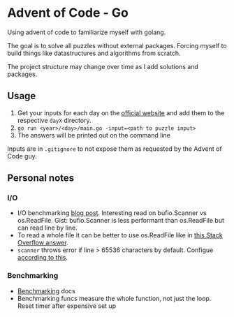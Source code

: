 # Advent of Code - Go

Using advent of code to familiarize myself with golang.

The goal is to solve all puzzles without external packages. Forcing myself
to build things like datastructures and algorithms from scratch.

The project structure may change over time as I add solutions and packages.

## Usage

1. Get your inputs for each day on the [official website](https://adventofcode.com/2024)
and add them to the respective `dayX` directory.
2. `go run <year>/<day>/main.go -input=<path to puzzle input>`
3. The answers will be printed out on the command line

Inputs are in `.gitignore` to not expose them as requested by the Advent of Code guy.

## Personal notes

### I/O

- I/O benchmarking [blog post](https://medium.com/golicious/comparing-ioutil-readfile-and-bufio-scanner-ddd8d6f18463).
Interesting read on bufio.Scanner vs os.ReadFile. Gist: bufio.Scanner is less
performant than os.ReadFile but can read line by line.
- To read a whole file it can be better to use os.ReadFile like in [this Stack Overflow answer](https://stackoverflow.com/a/66804541).
- `scanner` throws error if line > 65536 characters by default. Configue [according to this](https://pkg.go.dev/testing#hdr-Benchmarks).

### Benchmarking

- [Benchmarking](https://pkg.go.dev/testing#hdr-Benchmarks) docs
- Benchmarking funcs measure the whole function, not just the loop. Reset timer 
after expensive set up